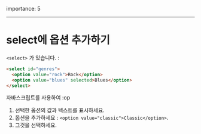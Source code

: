 importance: 5

---

# select에 옵션 추가하기

`<select>` 가 있습니다. :

```html
<select id="genres">
  <option value="rock">Rock</option>
  <option value="blues" selected>Blues</option>
</select>
```

자바스크립트를 사용하여 :op

1. 선택한 옵션의 값과 텍스트를 표시하세요.
2. 옵션을 추가하세요 : `<option value="classic">Classic</option>`.
3. 그것을 선택하세요.
